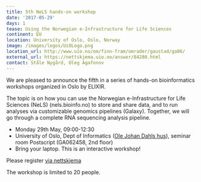 ```yaml
---
title: 5th NeLS hands-on workshop
date: '2017-05-29'
days: 1
tease: Using the Norwegian e-Infrastructure for Life Sciences 
continent: EU
location: University of Oslo, Oslo, Norway
image: /images/logos/UiOLogo.png
location_url: http://www.uio.no/om/finn-fram/omrader/gaustad/ga06/
external_url: https://nettskjema.uio.no/answer/84280.html
contact: Ståle Nygård, Oleg Agafonov
---
```

We are pleased to announce the fifth in a series of hands-on bioinformatics workshops organized in Oslo by ELIXIR.
 
The topic is on how you can use the Norwegian e-Infrastructure for Life Sciences (NeLS) (nels.bioinfo.no) to store and share data, and to run analyses via customizable genomics pipelines (Galaxy). Together, we will go through a complete RNA sequencing analysis pipeline.

- Monday 29th May, 09:00-12:30
- University of Oslo, Dept of Informatics ([Ole Johan Dahls hus](http://www.uio.no/om/finn-fram/omrader/gaustad/ga06/
)), seminar room Postscript (GA062458, 2nd floor)
- Bring your laptop. This is an interactive workshop!
 
Please register [via nettskjema](https://nettskjema.uio.no/answer/84280.html​)

The workshop is limited to 20 people.
